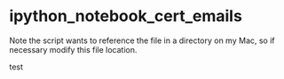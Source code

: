 ipython_notebook_cert_emails
============================

Note the script wants to reference the file in a directory on my Mac, so if necessary modify this file location.

test
